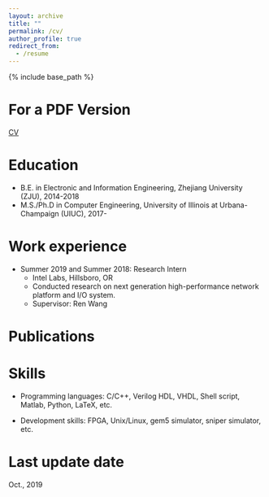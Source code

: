 ```yaml
---
layout: archive
title: ""
permalink: /cv/
author_profile: true
redirect_from:
  - /resume
---
```


{% include base_path %}


For a PDF Version
======
[CV](https://YifanYuan3.github.io/files/cv_yifan_yuan.pdf)

Education
======
* B.E. in Electronic and Information Engineering, Zhejiang University (ZJU), 2014-2018
* M.S./Ph.D in Computer Engineering, University of Illinois at Urbana-Champaign (UIUC), 2017-


Work experience
======
* Summer 2019 and Summer 2018: Research Intern
  * Intel Labs, Hillsboro, OR
  * Conducted research on next generation high-performance network platform and I/O system.
  * Supervisor: Ren Wang

Publications
======
<!--
  <ul>{% for post in site.publications %}
    {% include archive-single-cv.html %}
  {% endfor %}</ul>
  
-->
  
Skills
======
* Programming languages: C/C++, Verilog HDL, VHDL, Shell script, Matlab, Python, LaTeX, etc.

* Development skills: FPGA, Unix/Linux, gem5 simulator, sniper simulator, etc.


Last update date
=======
Oct., 2019